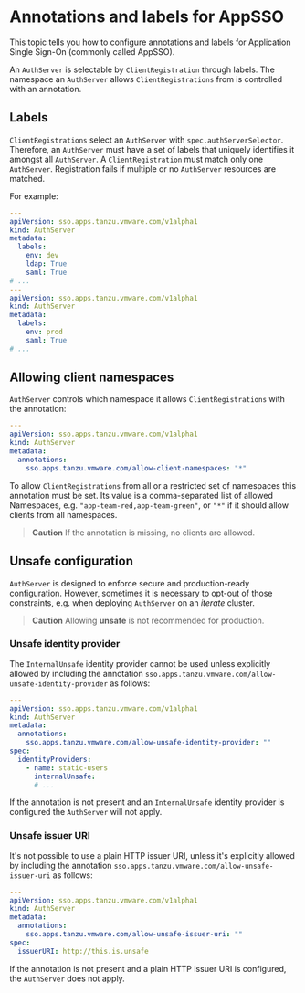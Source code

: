# Annotations and labels for AppSSO

This topic tells you how to configure annotations and labels for 
Application Single Sign-On (commonly called AppSSO). 

An `AuthServer` is selectable by `ClientRegistration` through labels. 
The namespace an `AuthServer` allows `ClientRegistrations` from is controlled with an annotation.

## Labels

`ClientRegistrations` select an `AuthServer` with `spec.authServerSelector`. Therefore, an `AuthServer`
must have a set of labels that uniquely identifies it amongst all `AuthServer`. A `ClientRegistration` must match only
one `AuthServer`. Registration fails if multiple or no `AuthServer` resources are matched.

For example:

```yaml
---
apiVersion: sso.apps.tanzu.vmware.com/v1alpha1
kind: AuthServer
metadata:
  labels:
    env: dev
    ldap: True
    saml: True
# ...
---
apiVersion: sso.apps.tanzu.vmware.com/v1alpha1
kind: AuthServer
metadata:
  labels:
    env: prod
    saml: True
# ...
```

## Allowing client namespaces

`AuthServer` controls which namespace it allows `ClientRegistrations` with the annotation:

```yaml
---
apiVersion: sso.apps.tanzu.vmware.com/v1alpha1
kind: AuthServer
metadata:
  annotations:
    sso.apps.tanzu.vmware.com/allow-client-namespaces: "*"
```

To allow `ClientRegistrations` from all or a restricted set of namespaces this annotation must be set. Its value is a
comma-separated list of allowed Namespaces, e.g. `"app-team-red,app-team-green"`, or `"*"` if it should allow clients
from all namespaces.

>**Caution** If the annotation is missing, no clients are allowed.

## Unsafe configuration

`AuthServer` is designed to enforce secure and production-ready configuration. However, sometimes it is necessary
to opt-out of those constraints, e.g. when deploying `AuthServer` on an _iterate_ cluster.

>**Caution** Allowing **unsafe** is not recommended for production.

### Unsafe identity provider

The `InternalUnsafe` identity provider cannot be used unless explicitly allowed by including the annotation
`sso.apps.tanzu.vmware.com/allow-unsafe-identity-provider` as follows:

```yaml
---
apiVersion: sso.apps.tanzu.vmware.com/v1alpha1
kind: AuthServer
metadata:
  annotations:
    sso.apps.tanzu.vmware.com/allow-unsafe-identity-provider: ""
spec:
  identityProviders:
    - name: static-users
      internalUnsafe:
      # ...
```

If the annotation is not present and an `InternalUnsafe` identity provider is configured the `AuthServer` will not
apply.

### Unsafe issuer URI

It's not possible to use a plain HTTP issuer URI, unless it's explicitly allowed by including the 
annotation `sso.apps.tanzu.vmware.com/allow-unsafe-issuer-uri` as follows:

```yaml
---
apiVersion: sso.apps.tanzu.vmware.com/v1alpha1
kind: AuthServer
metadata:
  annotations:
    sso.apps.tanzu.vmware.com/allow-unsafe-issuer-uri: ""
spec:
  issuerURI: http://this.is.unsafe
```

If the annotation is not present and a plain HTTP issuer URI is configured, the `AuthServer` does not apply.
